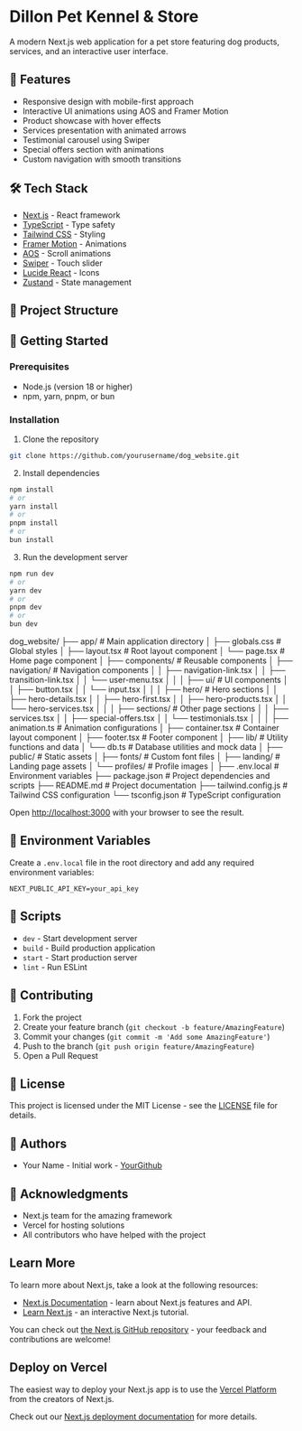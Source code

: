 # Dillon Pet Kennel & Store

A modern Next.js web application for a pet store featuring dog products, services, and an interactive user interface.

## 🌟 Features

- Responsive design with mobile-first approach
- Interactive UI animations using AOS and Framer Motion
- Product showcase with hover effects
- Services presentation with animated arrows
- Testimonial carousel using Swiper
- Special offers section with animations
- Custom navigation with smooth transitions

## 🛠 Tech Stack

- [Next.js](https://nextjs.org/) - React framework
- [TypeScript](https://www.typescriptlang.org/) - Type safety
- [Tailwind CSS](https://tailwindcss.com/) - Styling
- [Framer Motion](https://www.framer.com/motion/) - Animations
- [AOS](https://michalsnik.github.io/aos/) - Scroll animations
- [Swiper](https://swiperjs.com/) - Touch slider
- [Lucide React](https://lucide.dev/) - Icons
- [Zustand](https://zustand-demo.pmnd.rs/) - State management

## 📁 Project Structure

## 🚀 Getting Started

### Prerequisites

- Node.js (version 18 or higher)
- npm, yarn, pnpm, or bun

### Installation

1. Clone the repository

```bash
git clone https://github.com/yourusername/dog_website.git
```

2. Install dependencies

```bash
npm install
# or
yarn install
# or
pnpm install
# or
bun install
```

3. Run the development server

```bash
npm run dev
# or
yarn dev
# or
pnpm dev
# or
bun dev
```
dog_website/
├── app/                    # Main application directory
│   ├── globals.css         # Global styles
│   ├── layout.tsx          # Root layout component
│   └── page.tsx            # Home page component
│
├── components/             # Reusable components
│   ├── navigation/         # Navigation components
│   │   ├── navigation-link.tsx
│   │   ├── transition-link.tsx
│   │   └── user-menu.tsx
│   │
│   ├── ui/                 # UI components
│   │   ├── button.tsx
│   │   └── input.tsx
│   │
│   ├── hero/               # Hero sections
│   │   ├── hero-details.tsx
│   │   ├── hero-first.tsx
│   │   ├── hero-products.tsx
│   │   └── hero-services.tsx
│   │
│   ├── sections/           # Other page sections
│   │   ├── services.tsx
│   │   ├── special-offers.tsx
│   │   └── testimonials.tsx
│   │
│   ├── animation.ts        # Animation configurations
│   ├── container.tsx       # Container layout component
│   ├── footer.tsx          # Footer component
│
├── lib/                    # Utility functions and data
│   └── db.ts               # Database utilities and mock data
│
├── public/                 # Static assets
│   ├── fonts/              # Custom font files
│   ├── landing/            # Landing page assets
│   └── profiles/           # Profile images
│
├── .env.local              # Environment variables
├── package.json            # Project dependencies and scripts
├── README.md               # Project documentation
├── tailwind.config.js      # Tailwind CSS configuration
└── tsconfig.json           # TypeScript configuration


Open [http://localhost:3000](http://localhost:3000) with your browser to see the result.

## 🔧 Environment Variables

Create a `.env.local` file in the root directory and add any required environment variables:

```env
NEXT_PUBLIC_API_KEY=your_api_key
```

## 📝 Scripts
- `dev` - Start development server
- `build` - Build production application
- `start` - Start production server
- `lint` - Run ESLint

## 🤝 Contributing

1. Fork the project
2. Create your feature branch (`git checkout -b feature/AmazingFeature`)
3. Commit your changes (`git commit -m 'Add some AmazingFeature'`)
4. Push to the branch (`git push origin feature/AmazingFeature`)
5. Open a Pull Request

## 📄 License

This project is licensed under the MIT License - see the [LICENSE](LICENSE) file for details.

## 👥 Authors

- Your Name - Initial work - [YourGithub](https://github.com/yourusername)

## 🙏 Acknowledgments

- Next.js team for the amazing framework
- Vercel for hosting solutions
- All contributors who have helped with the project

## Learn More

To learn more about Next.js, take a look at the following resources:

- [Next.js Documentation](https://nextjs.org/docs) - learn about Next.js features and API.
- [Learn Next.js](https://nextjs.org/learn) - an interactive Next.js tutorial.

You can check out [the Next.js GitHub repository](https://github.com/vercel/next.js) - your feedback and contributions are welcome!

## Deploy on Vercel

The easiest way to deploy your Next.js app is to use the [Vercel Platform](https://vercel.com/new?utm_medium=default-template&filter=next.js&utm_source=create-next-app&utm_campaign=create-next-app-readme) from the creators of Next.js.

Check out our [Next.js deployment documentation](https://nextjs.org/docs/app/building-your-application/deploying) for more details.
